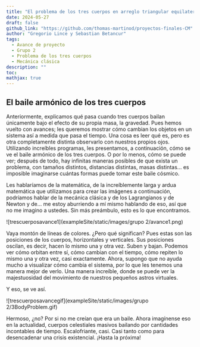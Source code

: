 ```yaml
---
title: "El problema de los tres cuerpos en arreglo triangular equilatero"
date: 2024-05-27
draft: false
github_link: "https://github.com/thomas-martinod/proyectos-finales-CM"
author: "Gregorio Lince y Sebastian Betancur"
tags:
  - Avance de proyecto
  - Grupo 2
  - Problema de los tres cuerpos
  - Mecánica clásica
description: ""
toc:
mathjax: true
---
```


## El baile armónico de los tres cuerpos

Anteriormente, explicamos qué pasa cuando tres cuerpos bailan únicamente bajo el efecto de su propia masa, la gravedad. Pues hemos vuelto con avances; les queremos mostrar cómo cambian los objetos en un sistema así a medida que pasa el tiempo. Una cosa es leer qué es, pero es otra completamente distinta observarlo con nuestros propios ojos. Utilizando increíbles programas, les presentamos, a continuación, cómo se ve el baile armónico de los tres cuerpos. O por lo menos, cómo se puede ver; después de todo, hay infinitas maneras posibles de que exista un problema, con tamaños distintos, distancias distintas, masas distintas... es imposible imaginarse cuántas formas puede tomar este baile cósmico.

Les hablaríamos de la matemática, de la increíblemente larga y ardua matemática que utilizamos para crear las imágenes a continuación, podríamos hablar de la mecánica clásica y de los Lagrangianos y de Newton y de... me estoy aburriendo a mí mismo hablando de eso, así que no me imagino a ustedes. Sin más preámbulo, esto es lo que encontramos.

![trescuerposavance1](exampleSite/static/images/grupo 2/avance1.png)

Vaya montón de líneas de colores. ¿Pero qué significan? Pues estas son las posiciones de los cuerpos, horizontales y verticales. Sus posiciones oscilan, es decir, hacen lo mismo una y otra vez. Suben y bajan. Podemos ver cómo orbitan entre sí, cómo cambian con el tiempo, cómo repiten lo mismo una y otra vez, casi exactamente. Ahora, supongo que no ayuda mucho a visualizar cómo cambia el sistema, por lo que les tenemos una manera mejor de verlo. Una manera increíble, donde se puede ver la majestuosidad del movimiento de nuestros pequeños astros virtuales.

Y eso, se ve así.

![trescuerposavancegif](exampleSite/static/images/grupo 2/3BodyProblem.gif)

Hermoso, ¿no? Por si no me creían que era un baile. Ahora imagínense eso en la actualidad, cuerpos celestiales masivos bailando por cantidades incontables de tiempo. Escalofriante, casi. Casi tanto como para desencadenar una crisis existencial. ¡Hasta la próxima!
